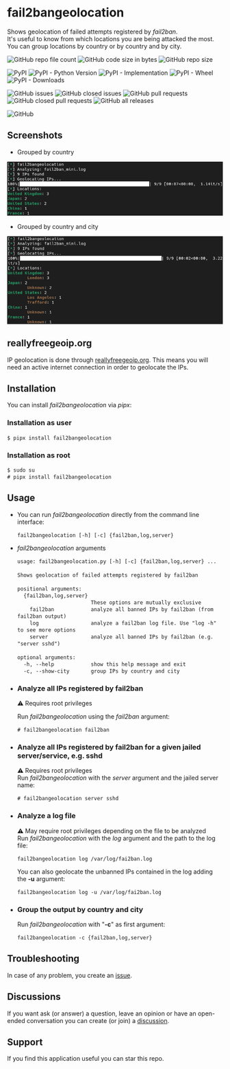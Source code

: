 # fail2bangeolocation

Shows geolocation of failed attempts registered by *fail2ban*.  
It's useful to know from which locations you are being attacked the most.  
You can group locations by country or by country and by city.  

![GitHub repo file count](https://img.shields.io/github/directory-file-count/rubenhortas/fail2bangeolocation)
![GitHub code size in bytes](https://img.shields.io/github/languages/code-size/rubenhortas/fail2bangeolocation)
![GitHub repo size](https://img.shields.io/github/repo-size/rubenhortas/fail2bangeolocation)

![PyPI](https://img.shields.io/pypi/v/fail2bangeolocation?&logo=pypi&logoColor=yellow)
![PyPI - Python Version](https://img.shields.io/pypi/pyversions/fail2bangeolocation?logo=python&logoColor=yellow)
![PyPI - Implementation](https://img.shields.io/pypi/implementation/fail2bangeolocation?logo=python&logoColor=yellow)
![PyPI - Wheel](https://img.shields.io/pypi/wheel/fail2bangeolocation?logo=pypi&logoColor=yellow)
![PyPI - Downloads](https://img.shields.io/pypi/dm/fail2bangeolocation?&logo=pypi&logoColor=yellow)

![GitHub issues](https://img.shields.io/github/issues-raw/rubenhortas/fail2bangeolocation?logo=github)
![GitHub closed issues](https://img.shields.io/github/issues-closed-raw/rubenhortas/fail2bangeolocation?logo=github)
![GitHub pull requests](https://img.shields.io/github/issues-pr-raw/rubenhortas/fail2bangeolocation?&logo=github)
![GitHub closed pull requests](https://img.shields.io/github/issues-pr-closed-raw/rubenhortas/fail2bangeolocation?logo=github)
![GitHub all releases](https://img.shields.io/github/downloads/rubenhortas/fail2bangeolocation/total?logo=github)

![GitHub](https://img.shields.io/github/license/rubenhortas/fail2bangeolocation)

## Screenshots

* Grouped by country
<img src="https://github.com/rubenhortas/fail2bangeolocation/blob/main/screenshots/screenshot_grouped_by_country.png" alt="Output grouped by country" width="600">

* Grouped by country and city
<img src="https://github.com/rubenhortas/fail2bangeolocation/blob/main/screenshots/screenshot_grouped_by_country_and_city.png" alt="Output grouped by country and city" width="600">

## reallyfreegeoip.org

IP geolocation is done through [reallyfreegeoip.org](https://reallyfreegeoip.org). 
This means you will need an active internet connection in order to geolocate the IPs.

## Installation 

You can install *fail2bangeolocation* via *pipx*:

### Installation as user

```shell
$ pipx install fail2bangeolocation
```

### Installation as root

```shell
$ sudo su
# pipx install fail2bangeolocation
```

## Usage

* You can run *fail2bangeolocation* directly from the command line interface:

  ```shell
  fail2bangeolocation [-h] [-c] {fail2ban,log,server}
  ```

* *fail2bangeolocation* arguments

  ```shell
  usage: fail2bangeolocation.py [-h] [-c] {fail2ban,log,server} ...
  
  Shows geolocation of failed attempts registered by fail2ban
  
  positional arguments:
    {fail2ban,log,server}
                          These options are mutually exclusive
      fail2ban            analyze all banned IPs by fail2ban (from fail2ban output)
      log                 analyze a fail2ban log file. Use "log -h" to see more options
      server              analyze all banned IPs by fail2ban (e.g. "server sshd")
  
  optional arguments:
    -h, --help            show this help message and exit
    -c, --show-city       group IPs by country and city 
  ```

* ### Analyze all IPs registered by fail2ban 

  :warning: Requires root privileges  

  Run *fail2bangeolocation* using the *fail2ban* argument:

  ```shell
  # fail2bangeolocation fail2ban
  ```

* ### Analyze all IPs registered by fail2ban for a given jailed server/service, e.g. sshd 

  :warning: Requires root privileges  
  Run *fail2bangeolocation* with the *server* argument and the jailed server name:

  ```shell
  # fail2bangeolocation server sshd
  ```

* ### Analyze a log file
  :warning: May require root privileges depending on the file to be analyzed  
  Run *fail2bangeolocation* with the *log* argument and the path to the log file:

  ```shell
  fail2bangeolocation log /var/log/fai2ban.log
  ```

  You can also geolocate the unbanned IPs contained in the log adding the **-u** argument:

  ```shell
  fail2bangeolocation log -u /var/log/fai2ban.log
  ```
  
* ### Group the output by country and city
  Run *fail2bangeolocation* with "**-c**" as first argument:

  ```shell
  fail2bangeolocation -c {fail2ban,log,server}
  ```
  
## Troubleshooting

In case of any problem, you create an [issue](https://github.com/rubenhortas/fail2bangeolocation/issues/new).

## Discussions
If you want ask (or answer) a question, leave an opinion or have an open-ended conversation you can create (or join) a [discussion](https://github.com/rubenhortas/fail2bangeolocation/discussions/new).

## Support

If you find this application useful you can star this repo.
